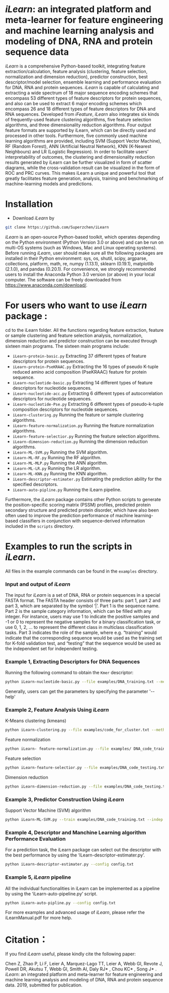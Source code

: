 # *iLearn*: an integrated platform and meta-learner for feature engineering and machine learning analysis and modeling of DNA, RNA and protein sequence data

*iLearn* is a comprehensive Python-based toolkit, integrating feature extraction/calculation, feature analysis (clustering, feature selection, normalization and dimension reduction), predictor construction, best descriptor/model selection, ensemble learning and performance evaluation for DNA, RNA and protein sequences. *iLearn* is capable of calculating and extracting a wide spectrum of 18 major sequence encoding schemes that encompass 53 different types of feature descriptors for protein sequences, and also can be used to extract 6 major encoding schemes which encompass 26 and 18 different types of feature descriptors for DNA and RNA sequences. Developed from *iFeature*, *iLearn* also integrates six kinds of frequently-used feature clustering algorithms, five feature selection algorithms, and three dimensionality reduction algorithms. Four output feature formats are supported by iLearn, which can be directly used and processed in other tools. Furthermore, five commonly used machine learning algorithms are provided, including SVM (Support Vector Machine), RF (Random Forest), ANN (Artificial Neutral Network), KNN (K-Nearest Neighbours) and LR (Logistic Regression). In order to facilitate users’ interpretability of outcomes, the clustering and dimensionality reduction results generated by iLearn can be further visualized in form of scatter diagrams, while the cross-validation result can be visualized in the form of ROC and PRC curves. This makes iLearn a unique and powerful tool that greatly facilitates feature generation, analysis, training and benchmarking of machine-learning models and predictions.
# Installation

  - Download *iLearn* by 
  ```sh
  git clone https://github.com/Superzchen/iLearn
  ```
  *iLearn* is an open-source Python-based toolkit, which operates depending on the Python environment (Python Version 3.0 or above) and can be run on multi-OS systems (such as Windows, Mac and Linux operating systems). Before running *iLearn*, user should make sure all the following packages are installed in their Python environment: sys, os, shutil, scipy, argparse, collections, platform, math, re, numpy (1.13.1), sklearn (0.19.1), matplotlib (2.1.0), and pandas (0.20.1). For convenience, we strongly recommended users to install the Anaconda Python 3.0 version (or above) in your local computer. The software can be freely downloaded from https://www.anaconda.com/download/.
# For users who want to use *iLearn* package :
cd to the iLearn folder. All the functions regarding feature extraction, feature or sample clustering and feature selection analysis, normalization, dimension reduction and predictor construction can be executed through sixteen main programs. 
The sixteen main programs include:
* `iLearn-protein-basic.py` Extracting 37 different types of feature descriptors for protein sequences.
* `iLearn-protein-PseKRAAC.py` Extracting the 16 types of pseudo K-tuple reduced amino acid composition (PseKRAAC) feature for protein sequence.
* `iLearn-nucleotide-basic.py` Extracting 14 different types of feature descriptors for nucleotide sequences.
* `iLearn-nucleotide-acc.py` Extracting 6 different types of autocorrelation descriptors for nucleotide sequences.
* `iLearn-nucleotide-Pse.py` Extracting 6 different types of pseudo-k-tuple composition descriptors for nucleotide sequences.
* `iLearn-clustering.py` Running the feature or sample clustering algorithms.
* `iLearn-feature-normalization.py` Running the feature normalization algorithms.
* `iLearn-feature-selectior.py` Running the feature selection algorithms.
* `iLearn-dimension-reduction.py` Running the dimension reduction algorithms.
* `iLearn-ML-SVM.py` Running the SVM algorithm.
* `iLearn-ML-RF.py` Running the RF algorithm.
* `iLearn-ML-MLP.py` Running the ANN algorithm.
* `iLearn-ML-LR.py` Running the LR algorithm.
* `iLearn-ML-KNN.py` Running the KNN algorithm.
* `iLearn-descriptor-estimater.py` Estimating the prediction ability for the specified descriptors.
* `iLearn-auto-pipline.py` Running the iLearn pipeline.

Furthermore, the *iLearn* package contains other Python scripts to generate the position-specific scoring matrix (PSSM) profiles, predicted protein secondary structure and predicted protein disorder, which have also been often used to improve the prediction performance of machine learning-based classifiers in conjunction with sequence-derived information included in the `scripts` directory.
# Examples to run the scripts in *iLearn*. 
All files in the example commands can be found in the `examples` directory. 
### Input and output of *iLearn*
The input for *iLearn* is a set of DNA, RNA or protein sequences in a special FASTA format. The FASTA header consists of three parts: part 1, part 2 and part 3, which are separated by the symbol ‘|’. Part 1 is the sequence name. Part 2 is the sample category information, which can be filled with any integer. For instance, users may use 1 to indicate the positive samples and -1 or 0 to represent the negative samples for a binary classification task, or use 0, 1, 2, … to represent the different class in multiclass classification tasks. Part 3 indicates the role of the sample, where e.g. “training” would indicate that the corresponding sequence would be used as the training set for K-fold validation test, and “testing” that the sequence would be used as the independent set for independent testing.  

### Example 1, Extracting Descriptors for DNA Sequences
Running the following command to obtain the `Kmer` descriptor:
```sh
python iLearn-nucleotide-basic.py --file examples/DNA_training.txt --method Kmer --format svm
```
Generally, users can get the parameters by specifying the parameter '--help'

### Example 2, Feature Analysis Using *iLearn*
K-Means clustering (kmeans)
```sh
python iLearn-clustering.py --file examples/code_for_cluster.txt --method kmeans --sof sample --nclusters 2
```
Feature normalization
```sh
python iLearn- feature-normalization.py --file examples/ DNA_code_training.txt --method ZScore --format svm
``` 
Feature selection
```sh
python iLearn-feature-selectior.py --file examples/DNA_code_testing.txt --method CHI2 --format svm
``` 
Dimension reduction
```sh
python iLearn-dimension-reduction.py --file examples/DNA_code_testing.txt --method pca --format svm
```

### Example 3, Predictor Construction Using *iLearn*
Support Vector Machine (SVM) algorithm
```sh
python iLearn-ML-SVM.py --train examples/DNA_code_training.txt --indep examples/DNA_code_testing.txt --auto --format svm --batch 0.5 --out SVM
```

### Example 4, Descriptor and Manchine Learning algorithm Performance Evaluation
For a prediction task, the iLearn package can select out the descriptor with the best performance by using the ‘iLearn-descriptor-estimater.py’.
```sh
python iLearn-descriptor-estimater.py --config config.txt
```

### Example 5, *iLearn* pipeline
All the individual functionalities in iLearn can be implemented as a pipeline by using the ‘iLearn-auto-pipeline.py’ script.
```sh
python iLearn-auto-pipline.py --config config.txt
```

For more examples and advanced usage of *iLearn*, please refer the iLearnManual.pdf for more help.

# Citation：
If you find *iLearn* useful, please kindly cite the following paper:

Chen Z, Zhao P, Li F, Leier A, Marquez-Lago TT, Leier A, Webb GI, Revote J, Powell DR, Akutsu T, Webb GI, Smith AI, Daly RJ* , Chou KC* , Song J* . *iLearn*: an integrated platform and meta-learner for feature engineering and machine learning analysis and modeling of DNA, RNA and protein sequence data. 2019, submitted for publication.
